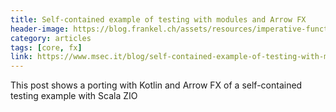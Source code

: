 ```yaml
---
title: Self-contained example of testing with modules and Arrow FX
header-image: https://blog.frankel.ch/assets/resources/imperative-functional-programming/arrow-brand.svg
category: articles
tags: [core, fx]
link: https://www.msec.it/blog/self-contained-example-of-testing-with-modules-and-arrow-fx/
---
```

This post shows a porting with Kotlin and Arrow FX of a self-contained testing example with Scala ZIO
